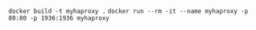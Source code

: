 `docker build -t myhaproxy .`
`docker run --rm -it --name myhaproxy -p 80:80 -p 1936:1936 myhaproxy`
